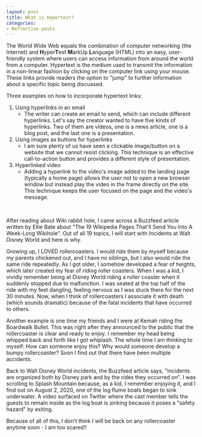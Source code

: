 ```yaml
---
layout: post
title: What is Hypertext?
categories:
- Reflective posts
---
```

The World Wide Web equals the combination of computer networking (the Internet) and **H**yper**T**ext **M**arkUp **L**anguage (HTML) into an easy, user-friendly system where users can access information from around the world from a computer. Hypertext is the medium used to transmit the information in a non-linear fashion by clicking on the computer link using your mouse. These links provide readers the option to "jump" to further information about a specific topic being discussed. 
<br/>

Three examples on how to incorporate hypertext links: 
1. Using hyperlinks in an email 
	* The writer can create an email to send, which can include different hyperlinks. Let's say the creator wanted to have five kinds of hyperlinks. Two of them are videos, one is a news article, one is a blog post, and the last one is a presentation.
2. Using images as buttons for hyperlinks 
	* I am sure plenty of us have seen a clickable image/button on a website that we cannot resist clicking. This technique is an effective call-to-action button and provides a different style of presentation. 
3. Hyperlinked video
	* Adding a hyperlink to the video's image added to the landing page (typically a home page) allows the user not to open a new browser window but instead play the video in the frame directly on the site. This technique keeps the user focused on the page and the video's message. 
<br/>

After reading about Wiki rabbit hole, I came across a Buzzfeed article written by Ellie Bate about "The 19 Wikipedia Pages That'll Send You Into A Week-Long Wikihole". Out of all 19 topics, I will start with Incidents at Walt Disney World and here is why. 
<br/>

Growing up, I LOVED rollercoasters. I would ride them by myself because my parents chickened out, and I have no siblings, but I also would ride the same ride repeatedly. As I got older, I somehow developed a fear of heights, which later created my fear of riding roller coasters. When I was a kid, I vividly remember being at Disney World riding a roller coaster when it suddenly stopped due to malfunction. I was seated at the top half of the ride with my feet dangling, feeling nervous as I was stuck there for the next 30 minutes. Now, when I think of rollercoasters I associate it with death (which sounds dramatic) because of the fatal incidents that have occurred to others. 
<br/>

Another example is one time my friends and I were at Kemah riding the Boardwalk Bullet. This was right after they announced to the public that the rollercoaster is clear and ready to enjoy. I remember my head being whipped back and forth like I got whiplash. The whole time I am thinking to myself: How can someone enjoy this? Why would someone develop a bumpy rollercoaster? Soon I find out that there have been multiple accidents. 
<br/>

Back to Walt Disney World incidents, the Buzzfeed article says, "incidents are organized both by Disney park and by the rides they occurred on". I was scrolling to Splash Mountain because, as a kid, I remember enjoying it, and I find out on August 2, 2020, one of the log flume boats began to sink underwater. A video surfaced on Twitter where the cast member tells the guests to remain inside as the log boat is sinking because it poses a "safety hazard" by exiting. 
<br/>

Because of all of this, I don’t think I will be back on any rollercoaster anytime soon - I am too scared!!
